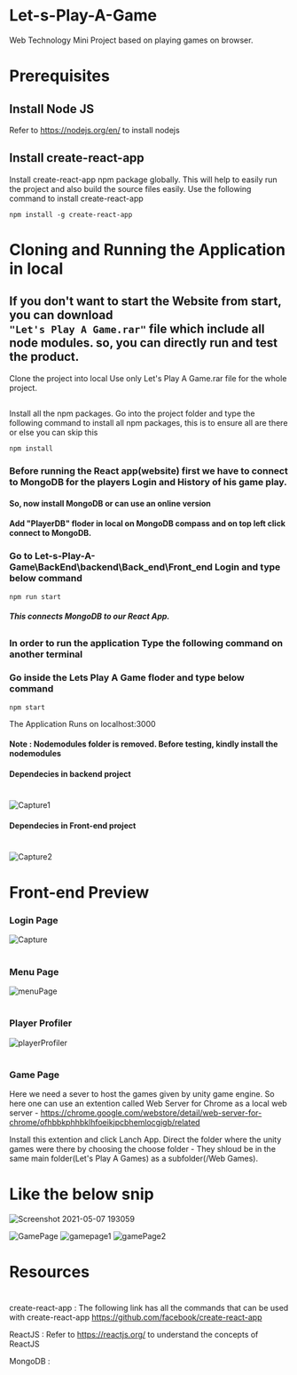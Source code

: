 # Let-s-Play-A-Game
Web Technology Mini Project based on playing games on browser.

# Prerequisites
## Install Node JS
Refer to https://nodejs.org/en/ to install nodejs

## Install create-react-app

Install create-react-app npm package globally. This will help to easily run the project and also build the source files easily. Use the following command to install create-react-app

`npm install -g create-react-app`

#
# Cloning and Running the Application in local

## If you don't want to start the Website from start, you can download<br/> `"Let's Play A Game.rar"` file which include all node modules. so, you can directly run and test the product.

Clone the project into local
Use only Let's Play A Game.rar file for the whole project.
##
Install all the npm packages. Go into the project folder and type the following command to install all npm packages, this is to ensure all are there or else you can skip this

`npm install`

### Before running the React app(website) first we have to connect to MongoDB for the players Login and History of his game play.
#### So, now install MongoDB or can use an online version
#### Add "PlayerDB" floder in local on MongoDB compass and on top left click connect to MongoDB.

### Go to Let-s-Play-A-Game\BackEnd\backend\Back_end\Front_end Login and type below command
`npm run start`
##### This connects MongoDB to our React App.

##
### In order to run the application Type the following command on another terminal

### Go inside the Lets Play A Game floder and type below command
`npm start`

The Application Runs on localhost:3000


#### Note : Nodemodules folder is removed. Before testing, kindly install the nodemodules  
#### Dependecies in backend project
#
![Capture1](https://user-images.githubusercontent.com/75524408/101258117-52200280-3746-11eb-9fe4-932214041549.PNG)

#### Dependecies in Front-end project
#
![Capture2](https://user-images.githubusercontent.com/75524408/101258198-f1dd9080-3746-11eb-8f73-b71417320351.PNG)

# Front-end Preview

### Login Page

![Capture](https://user-images.githubusercontent.com/75524408/101257742-d32aca00-3745-11eb-9551-cf2abd61f5f0.PNG)
#

### Menu Page

![menuPage](https://user-images.githubusercontent.com/75524408/101277504-e89e0380-37da-11eb-9c0a-20a832a40135.PNG)
#

### Player Profiler

![playerProfiler](https://user-images.githubusercontent.com/75524408/101277514-03707800-37db-11eb-8d60-aa3543ee0760.PNG)
#
### Game Page 

Here we need a sever to host the games given by unity game engine.
So here one can use an extention called Web Server for Chrome as a local web server - 
https://chrome.google.com/webstore/detail/web-server-for-chrome/ofhbbkphhbklhfoeikjpcbhemlocgigb/related

Install this extention and click Lanch App.
Direct the folder where the unity games were there by choosing the choose folder - They shloud be in the same main folder(Let's Play A Games) as a subfolder(/Web Games). 

# Like the below snip


![Screenshot 2021-05-07 193059](https://user-images.githubusercontent.com/51847492/117461119-d92e0c80-af6a-11eb-82fb-bea7b500af18.jpg)


![GamePage](https://user-images.githubusercontent.com/75524408/101277524-16834800-37db-11eb-8eef-9cedd1412157.PNG)
![gamepage1](https://user-images.githubusercontent.com/75524408/101277528-197e3880-37db-11eb-91f9-4585d59e52ee.PNG)
![gamePage2](https://user-images.githubusercontent.com/75524408/101277530-1be09280-37db-11eb-953d-4d178bd0ed30.PNG)
#


# Resources
#

create-react-app : The following link has all the commands that can be used with create-react-app https://github.com/facebook/create-react-app

ReactJS : Refer to https://reactjs.org/ to understand the concepts of ReactJS

MongoDB : 

